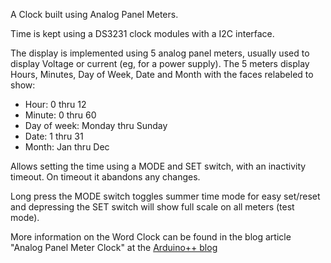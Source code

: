 A Clock built using Analog Panel Meters.

Time is kept using a DS3231 clock modules with a I2C interface.

The display is implemented using 5 analog panel meters, usually used to display Voltage or current (eg, for a power supply). The 5 meters display Hours, Minutes, Day of Week, Date and Month with the faces relabeled to show:
- Hour: 0 thru 12
- Minute: 0 thru 60
- Day of week: Monday thru Sunday
- Date: 1 thru 31
- Month: Jan thru Dec

Allows setting the time using a MODE and SET switch, with an inactivity timeout. On timeout it abandons any changes.

Long press the MODE switch toggles summer time mode for easy set/reset and depressing the SET switch will show full scale on all meters (test mode).

More information on the Word Clock can be found in the blog article "Analog Panel Meter Clock" at the [Arduino++ blog](https://arduinoplusplus.wordpress.com/)
